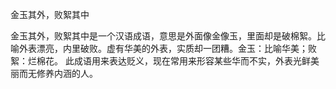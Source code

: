 

金玉其外，败絮其中

金玉其外，败絮其中是一个汉语成语，意思是外面像金像玉，里面却是破棉絮。比喻外表漂亮，内里破败。虚有华美的外表，实质却一团糟。金玉：比喻华美；败絮：烂棉花。
此成语用来表达贬义，现在常用来形容某些华而不实，外表光鲜美丽而无修养内涵的人。
